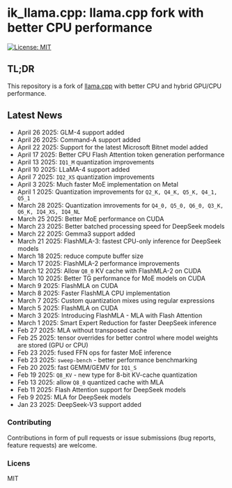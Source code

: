 # ik_llama.cpp: llama.cpp fork with better CPU performance

[![License: MIT](https://img.shields.io/badge/license-MIT-blue.svg)](https://opensource.org/licenses/MIT)

## TL;DR

This repository is a fork of [llama.cpp](https://github.com/ggerganov/llama.cpp) with better CPU and hybrid GPU/CPU performance.

## Latest News

* April 26 2025: GLM-4 support added
* April 26 2025: Command-A support added
* April 22 2025: Support for the latest Microsoft Bitnet model added
* April 17 2025: Better CPU Flash Attention token generation performance
* April 13 2025: `IQ1_M` quantization improvements
* April 10 2025: LLaMA-4 support added
* April 7 2025: `IQ2_XS` quantization improvements
* April 3 2025: Much faster MoE implementation on Metal
* April 1 2025: Quantization improvements for `Q2_K, Q4_K, Q5_K, Q4_1, Q5_1`
* March 28 2025: Quantization imrovements for `Q4_0, Q5_0, Q6_0, Q3_K, Q6_K, IQ4_XS, IQ4_NL`
* March 25 2025: Better MoE performance on CUDA
* March 23 2025: Better batched processing speed for DeepSeek models
* March 22 2025: Gemma3 support added
* March 21 2025: FlashMLA-3: fastest CPU-only inference for DeepSeek models
* March 18 2025: reduce compute buffer size
* March 17 2025: FlashMLA-2 performance improvements
* March 12 2025: Allow `Q8_0` KV cache with FlashMLA-2 on CUDA
* March 10 2025: Better TG performance for MoE models on CUDA
* March 9 2025: FlashMLA on CUDA
* March 8 2025: Faster FlashMLA CPU implementation
* March 7 2025: Custom quantization mixes using regular expressions
* March 5 2025: FlashMLA on CUDA
* March 3 2025: Introducing FlashMLA - MLA with Flash Attention
* March 1 2025: Smart Expert Reduction for faster DeepSeek inference
* Feb 27 2025: MLA without transposed cache
* Feb 25 2025: tensor overrides for better control where model weights are stored (GPU or CPU)
* Feb 23 2025: fused FFN ops for faster MoE inference
* Feb 23 2025: `sweep-bench` - better performance benchmarking
* Feb 20 2025: fast GEMM/GEMV for `IQ1_S`
* Feb 19 2025: `Q8_KV` - new type for 8-bit KV-cache quantization
* Feb 13 2025: allow `Q8_0` quantized cache with MLA
* Feb 11 2025: Flash Attention support for DeepSeek models
* Feb 9 2025: MLA for DeepSeek models
* Jan 23 2025: DeepSeek-V3 support added

### Contributing

Contributions in form of pull requests or issue submissions (bug reports, feature requests) are welcome.

### Licens

MIT
